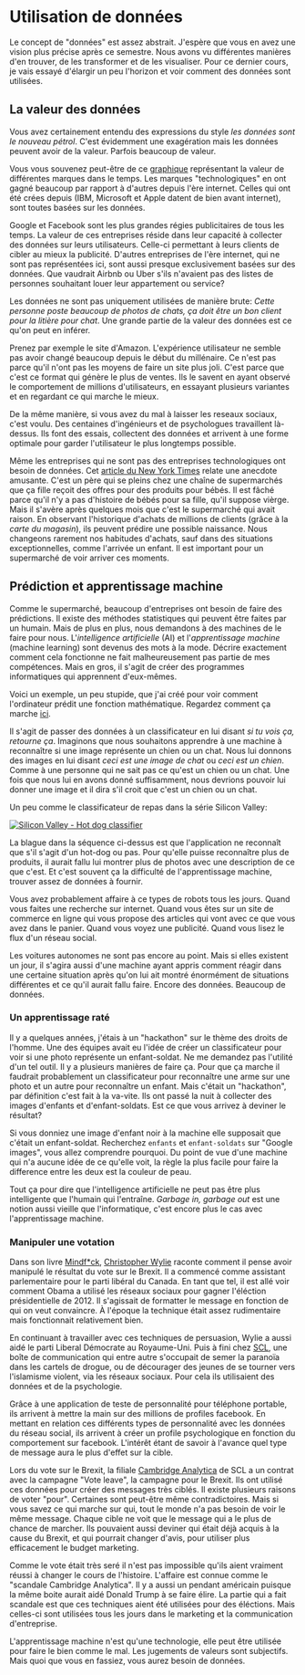 # Utilisation de données

Le concept de "données" est assez abstrait. J'espère que vous en avez une vision plus précise après ce semestre. Nous avons vu différentes manières d'en trouver, de les transformer et de les visualiser. Pour ce dernier cours, je vais essayé d'élargir un peu l'horizon et voir comment des données sont utilisées.

## La valeur des données

Vous avez certainement entendu des expressions du style *les données sont le nouveau pétrol*. C'est évidemment une exagération mais les données peuvent avoir de la valeur. Parfois beaucoup de valeur.

Vous vous souvenez peut-être de ce [graphique](https://observablehq.com/@d3/bar-chart-race) représentant la valeur de différentes marques dans le temps. Les marques "technologiques" en ont gagné beaucoup par rapport à d'autres depuis l'ère internet. Celles qui ont été crées depuis (IBM, Microsoft et Apple datent de bien avant internet), sont toutes basées sur les données.

Google et Facebook sont les plus grandes régies publicitaires de tous les temps. La valeur de ces entreprises réside dans leur capacité à collecter des données sur leurs utilisateurs. Celle-ci permettant à leurs clients de cibler au mieux la publicité. D'autres entreprises de l'ère internet, qui ne sont pas représentées ici, sont aussi presque exclusivement basées sur des données. Que vaudrait Airbnb ou Uber s'ils n'avaient pas des listes de personnes souhaitant louer leur appartement ou service?

Les données ne sont pas uniquement utilisées de manière brute: *Cette personne poste beaucoup de photos de chats, ça doit être un bon client pour la litière pour chat*. Une grande partie de la valeur des données est ce qu'on peut en inférer.

Prenez par exemple le site d'Amazon. L'expérience utilisateur ne semble pas avoir changé beaucoup depuis le début du millénaire. Ce n'est pas parce qu'il n'ont pas les moyens de faire un site plus joli. C'est parce que c'est ce format qui génère le plus de ventes. Ils le savent en ayant observé le comportement de millions d'utilisateurs, en essayant plusieurs variantes et en regardant ce qui marche le mieux.

De la même manière, si vous avez du mal à laisser les reseaux sociaux, c'est voulu. Des centaines d'ingénieurs et de psychologues travaillent là-dessus. Ils font des essais, collectent des données et arrivent à une forme optimale pour garder l'utilisateur le plus longtemps possible.

Même les entreprises qui ne sont pas des entreprises technologiques ont besoin de données. Cet [article du New York Times](https://www.nytimes.com/2012/02/19/magazine/shopping-habits.html) relate une anecdote amusante. C'est un père qui se pleins chez une chaîne de supermarchés que ça fille reçoit des offres pour des produits pour bébés. Il est fâché parce qu'il n'y a pas d'histoire de bébés pour sa fille, qu'il suppose vièrge. Mais il s'avère après quelques mois que c'est le supermarché qui avait raison. En observant l'historique d'achats de millions de clients (grâce à la *carte du magasin*), ils peuvent prédire une possible naissance. Nous changeons rarement nos habitudes d'achats, sauf dans des situations exceptionnelles, comme l'arrivée un enfant. Il est important pour un supermarché de voir arriver ces moments.

## Prédiction et apprentissage machine

Comme le supermarché, beaucoup d'entreprises ont besoin de faire des prédictions. Il existe des méthodes statistiques qui peuvent être faites par un humain. Mais de plus en plus, nous demandons à des machines de le faire pour nous. L'*intelligence artificielle* (AI) et l'*apprentissage machine* (machine learning) sont devenus des mots à la mode. Décrire exactement comment cela fonctionne ne fait malheureusement pas partie de mes compétences. Mais en gros, il s'agit de créer des programmes informatiques qui apprennent d'eux-mêmes.

Voici un exemple, un peu stupide, que j'ai créé pour voir comment l'ordinateur prédit une fonction mathématique. Regardez comment ça marche [ici](https://observablehq.com/@idris-maps/apprentissage-automatique).

Il s'agit de passer des données à un classificateur en lui disant *si tu vois ça, retourne ça*. Imaginons que nous souhaitons apprendre à une machine à reconnaître si une image représente un chien ou un chat. Nous lui donnons des images en lui disant *ceci est une image de chat* ou *ceci est un chien*. Comme à une personne qui ne sait pas ce qu'est un chien ou un chat. Une fois que nous lui en avons donné suffisamment, nous devrions pouvoir lui donner une image et il dira s'il croit que c'est un chien ou un chat.

Un peu comme le classificateur de repas dans la série Silicon Valley:

[![Silicon Valley - Hot dog classifier](https://img.youtube.com/vi/vIci3C4JkL0/0.jpg)](https://www.youtube.com/watch?v=vIci3C4JkL0)

La blague dans la séquence ci-dessus est que l'application ne reconnaît que s'il s'agit d'un hot-dog ou pas. Pour qu'elle puisse reconnaître plus de produits, il aurait fallu lui montrer plus de photos avec une description de ce que c'est. Et c'est souvent ça la difficulté de l'apprentissage machine, trouver assez de données à fournir.

Vous avez probablement affaire à ce types de robots tous les jours. Quand vous faites une recherche sur internet. Quand vous êtes sur un site de commerce en ligne qui vous propose des articles qui vont avec ce que vous avez dans le panier. Quand vous voyez une publicité. Quand vous lisez le flux d'un réseau social.

Les voitures autonomes ne sont pas encore au point. Mais si elles existent un jour, il s'agira aussi d'une machine ayant appris comment réagir dans une certaine situation après qu'on lui ait montré énormément de situations différentes et ce qu'il aurait fallu faire. Encore des données. Beaucoup de données.

### Un apprentissage raté

Il y a quelques années, j'étais à un "hackathon" sur le thème des droits de l'homme. Une des équipes avait eu l'idée de créer un classificateur pour voir si une photo représente un enfant-soldat. Ne me demandez pas l'utilité d'un tel outil. Il y a plusieurs manières de faire ça. Pour que ça marche il faudrait probablement un classificateur pour reconnaître une arme sur une photo et un autre pour reconnaître un enfant. Mais c'était un "hackathon", par définition c'est fait à la va-vite. Ils ont passé la nuit à collecter des images d'enfants et d'enfant-soldats. Est ce que vous arrivez à deviner le résultat?

Si vous donniez une image d'enfant noir à la machine elle supposait que c'était un enfant-soldat. Recherchez `enfants` et `enfant-soldats` sur "Google images", vous allez comprendre pourquoi. Du point de vue d'une machine qui n'a aucune idée de ce qu'elle voit, la règle la plus facile pour faire la difference entre les deux est la couleur de peau.

Tout ça pour dire que l'intelligence artificielle ne peut pas être plus intelligente que l'humain qui l'entraîne. *Garbage in, garbage out* est une notion aussi vieille que l'informatique, c'est encore plus le cas avec l'apprentissage machine.

### Manipuler une votation

Dans son livre [Mindf*ck](https://www.penguinrandomhouse.com/books/604375/mindfck-by-christopher-wylie/), [Christopher Wylie](https://en.wikipedia.org/wiki/Christopher_Wylie) raconte comment il pense avoir manipulé le résultat du vote sur le Brexit. Il a commencé comme assistant parlementaire pour le parti libéral du Canada. En tant que tel, il est allé voir comment Obama a utilisé les réseaux sociaux pour gagner l'éléction présidentielle de 2012. Il s'agissait de formatter le message en fonction de qui on veut convaincre. À l'époque la technique était assez rudimentaire mais fonctionnait relativement bien.

En continuant à travailler avec ces techniques de persuasion, Wylie a aussi aidé le parti Liberal Démocrate au Royaume-Uni. Puis à fini chez [SCL](https://en.wikipedia.org/wiki/SCL_Group), une boîte de communication qui entre autre s'occupait de semer la paranoïa dans les cartels de drogue, ou de décourager des jeunes de se tourner vers l'islamisme violent, via les réseaux sociaux. Pour cela ils utilisaient des données et de la psychologie.

Grâce à une application de teste de personnalité pour téléphone portable, ils arrivent à mettre la main sur des millions de profiles facebook. En mettant en relation ces différents types de personnalité avec les données du réseau social, ils arrivent à créer un profile psychologique en fonction du comportement sur facebook. L'intérêt étant de savoir à l'avance quel type de message aura le plus d'effet sur la cible.

Lors du vote sur le Brexit, la filiale [Cambridge Analytica](https://en.wikipedia.org/wiki/Cambridge_Analytica) de SCL a un contrat avec la campagne "Vote leave", la campagne pour le Brexit. Ils ont utilisé ces données pour créer des messages très ciblés. Il existe plusieurs raisons de voter "pour". Certaines sont peut-être même contradictoires. Mais si vous savez ce qui marche sur qui, tout le monde n'a pas besoin de voir le même message. Chaque cible ne voit que le message qui a le plus de chance de marcher. Ils pouvaient aussi deviner qui était déjà acquis à la cause du Brexit, et qui pourrait changer d'avis, pour utiliser plus efficacement le budget marketing.

Comme le vote était très seré il n'est pas impossible qu'ils aient vraiment réussi à changer le cours de l'histoire. L'affaire est connue comme le "scandale Cambridge Analytica". Il y a aussi un pendant américain puisque la même boite aurait aidé Donald Trump à se faire élire. La partie qui a fait scandale est que ces techniques aient été utilisées pour des éléctions. Mais celles-ci sont utilisées tous les jours dans le marketing et la communication d'entreprise.

L'apprentissage machine n'est qu'une technologie, elle peut être utilisée pour faire le bien comme le mal. Les jugements de valeurs sont subjectifs. Mais quoi que vous en fassiez, vous aurez besoin de données.
